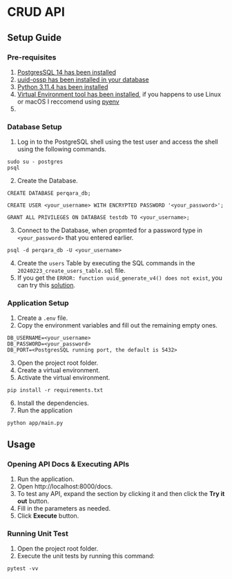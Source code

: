 # CRUD API

## Setup Guide

### Pre-requisites
1. [PostgresSQL 14 has been installed](https://www.postgresqltutorial.com/postgresql-getting-started/)
2. [uuid-ossp has been installed in your database](https://www.postgresql.org/docs/14/uuid-ossp.html)
3. [Python 3.11.4 has been installed](https://www.python.org/downloads/release/python-3114/)
4. [Virtual Environment tool has been installed](https://medium.com/analytics-vidhya/virtual-environment-6ad5d9b6af59), if you happens to use Linux or macOS I reccomend using [pyenv](https://realpython.com/intro-to-pyenv/#installing-pyenv)
5. 

### Database Setup
1. Log in to the PostgreSQL shell using the test user and access the shell using the following commands.
```
sudo su - postgres
psql
```
2. Create the Database.
```
CREATE DATABASE perqara_db;

CREATE USER <your_username> WITH ENCRYPTED PASSWORD '<your_password>';

GRANT ALL PRIVILEGES ON DATABASE testdb TO <your_username>;
```
3. Connect to the Database, when propmted for a password type in `<your_password>` that you entered earlier. 
```
psql -d perqara_db -U <your_username>
```
4. Create the `users` Table by executing the SQL commands in the `20240223_create_users_table.sql` file.
5. If you get the `ERROR: function uuid_generate_v4() does not exist`, you can try this [solution](https://stackoverflow.com/a/22446521).

### Application Setup
1. Create a `.env` file.
2. Copy the environment variables and fill out the remaining empty ones.
```
DB_USERNAME=<your_username>
DB_PASSWORD=<your_password>
DB_PORT=<PostgresSQL running port, the default is 5432>
```
3. Open the project root folder.
4. Create a virtual environment.
5. Activate the virtual environment.
```
pip install -r requirements.txt
```
6. Install the dependencies.
7. Run the application
```
python app/main.py
```

## Usage

### Opening API Docs & Executing APIs
1. Run the application.
2. Open http://localhost:8000/docs.
3. To test any API, expand the section by clicking it and then click the **Try it out** button.
4. Fill in the parameters as needed.
5. Click **Execute** button.

### Running Unit Test
1. Open the project root folder.
2. Execute the unit tests by running this command:
```
pytest -vv
```